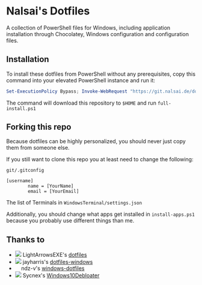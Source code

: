 # Nalsai's Dotfiles

A collection of PowerShell files for Windows, including application installation through Chocolatey, Windows configuration and configuration files.

## Installation

To install these dotfiles from PowerShell without any prerequisites, copy this command into your elevated PowerShell instance and run it:

```ps1
Set-ExecutionPolicy Bypass; Invoke-WebRequest "https://git.nalsai.de/dotfiles/archive/master.zip" -OutFile $HOME\dotfiles.zip; Expand-Archive -Path $HOME\dotfiles.zip  -DestinationPath "$HOME" -Force; Rename-Item -Path $HOME\dotfiles-master -NewName $HOME\dotfiles; Remove-Item $HOME\dotfiles.zip; Invoke-Expression -Command $HOME\dotfiles\full-install.ps1
```

The command will download this repository to `$HOME` and run `full-install.ps1`

## Forking this repo

Because dotfiles can be highly personalized, you should never just copy them from someone else.

If you still want to clone this repo you at least need to change the following:

`git/.gitconfig`

```gitconfig
[username]
        name = [YourName]
        email = [YourEmail]
```

The list of Terminals in `WindowsTerminal/settings.json`

Additionally, you should change what apps get installed in `install-apps.ps1` because you probably use different things than me.

## Thanks to

- ![](https://avatars.githubusercontent.com/LightArrowsEXE?s=12)
LightArrowsEXE's [dotfiles](https://github.com/LightArrowsEXE/dotfiles)
- ![](https://avatars.githubusercontent.com/jayharris?s=12)
jayharris's [dotfiles-windows](https://github.com/jayharris/dotfiles-windows)
- <img src="https://avatars.githubusercontent.com/ndz-v?s=12" width="12"> ndz-v's [windows-dotfiles](https://github.com/ndz-v/windows-dotfiles)
- ![](https://avatars.githubusercontent.com/Sycnex?s=12)
Sycnex's [Windows10Debloater](https://github.com/Sycnex/Windows10Debloater)
